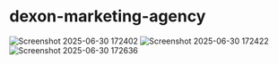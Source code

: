 # dexon-marketing-agency
![Screenshot 2025-06-30 172402](https://github.com/user-attachments/assets/73a6a9f7-0a1c-47d1-82aa-38c94be73918)
![Screenshot 2025-06-30 172422](https://github.com/user-attachments/assets/9a8e55a2-40cc-4e6d-9764-c0a750fb547d)
![Screenshot 2025-06-30 172636](https://github.com/user-attachments/assets/daab405e-0b12-4c4f-aecf-d4cf1e14383e)
